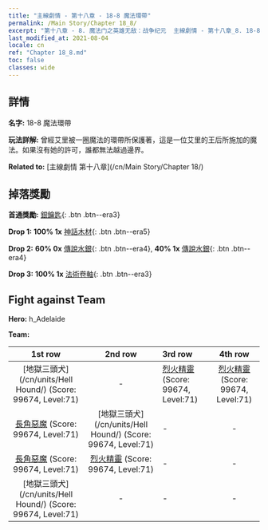```yaml
---
title: "主線劇情 - 第十八章 - 18-8 魔法環帶"
permalink: /Main Story/Chapter 18_8/
excerpt: "第十八章 - 8. 魔法门之英雄无敌：战争纪元  主線劇情 - 第十八章_8. 18-8 魔法環帶"
last_modified_at: 2021-08-04
locale: cn
ref: "Chapter 18_8.md"
toc: false
classes: wide
---
```


## 詳情

 **名字:** 18-8 魔法環帶

 **玩法詳解:** 曾經艾里被一圈魔法的環帶所保護著，這是一位艾里的王后所施加的魔法。如果沒有她的許可，誰都無法越過邊界。

 **Related to:** [主線劇情 第十八章](/cn/Main Story/Chapter 18/)

## 掉落獎勵

 **首通獎勵:** [銀鑰匙](/cn/Items/con_693/){: .btn .btn--era3}

 **Drop 1:** **100% 1x** [神話木材](/cn/Items/mat_62/){: .btn .btn--era5}

 **Drop 2:** **60% 0x** [傳說水銀](/cn/Items/mat_56/){: .btn .btn--era4}, **40% 1x** [傳說水銀](/cn/Items/mat_56/){: .btn .btn--era4}

 **Drop 3:** **100% 1x** [法術卷軸](/cn/Items/con_694/){: .btn .btn--era3}


## Fight against Team
 **Hero:** h_Adelaide

 **Team:**


  | 1st row | 2nd row | 3rd row | 4th row |
  |:----:|:----:|:----|:----:|
  | [地獄三頭犬](/cn/units/Hell Hound/) (Score: 99674, Level:71)  | - | [烈火精靈](/cn/units/Efreeti/) (Score: 99674, Level:71)  | [烈火精靈](/cn/units/Efreeti/) (Score: 99674, Level:71)  |
  | [長角惡魔](/cn/units/Demon/) (Score: 99674, Level:71)  | [地獄三頭犬](/cn/units/Hell Hound/) (Score: 99674, Level:71)  | - | - |
  | [長角惡魔](/cn/units/Demon/) (Score: 99674, Level:71)  | [烈火精靈](/cn/units/Efreeti/) (Score: 99674, Level:71)  | - | - |
  | [地獄三頭犬](/cn/units/Hell Hound/) (Score: 99674, Level:71)  | - | - | - |


